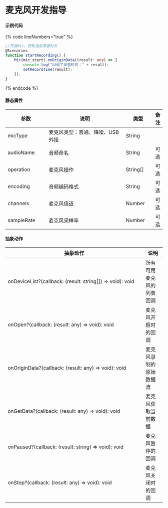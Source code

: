 # 麦克风开发指导

#### 示例代码

{% code lineNumbers="true" %}
```typescript
//开启Mic，获取当前录音时长
@Scenarios
function startRecording() {
    Mic(mic_start).onOriginData((result: any) => {
        console.log("回调了录音时间：" + result);
        setRecordTime(result);
    });
}
```
{% endcode %}

#### 静态属性

<table><thead><tr><th width="140">参数</th><th width="416">说明</th><th width="94">类型</th><th>备注</th></tr></thead><tbody><tr><td>micType</td><td>麦克风类型：普通、降噪、USB外接</td><td>String</td><td></td></tr><tr><td>audioName</td><td>音频命名</td><td>String</td><td>可选</td></tr><tr><td>operation</td><td>麦克风操作</td><td>String[]</td><td>可选</td></tr><tr><td>encoding</td><td>音频编码格式</td><td>String</td><td>可选</td></tr><tr><td>channels</td><td>麦克风信道</td><td>Number</td><td>可选</td></tr><tr><td>sampleRate</td><td>麦克风采样率</td><td>Number</td><td>可选</td></tr></tbody></table>

#### 抽象动作

<table><thead><tr><th width="425">抽象动作</th><th>说明</th></tr></thead><tbody><tr><td>onDeviceList?(callback: (result: string[]) => void): void</td><td>所有可用麦克风的列表回调</td></tr><tr><td>onOpen?(callback: (result: any) => void): void</td><td>麦克风开启时的回调</td></tr><tr><td>onOriginData?(callback: (result: any) => void): void</td><td>麦克风录制的原始数据流</td></tr><tr><td>onGetData?(callback: (result: any) => void): void</td><td>麦克风获取当前数据</td></tr><tr><td>onPaused?(callback: (result: string) => void): void</td><td>麦克风暂停的回调</td></tr><tr><td>onStop?(callback: (result: any) => void): void</td><td>麦克风关闭时的回调</td></tr></tbody></table>
